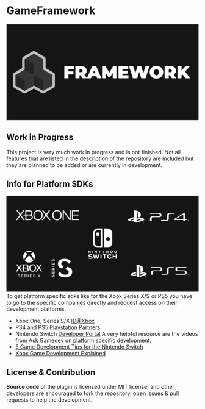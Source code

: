 # GameFramework
![GameFramework Logo](/Resources/ProjectDesign/Export/GameFramework_SocialPreview.png)
## Work in Progress
This project is very much work in progress and is not finished. Not all features that are listed in the description of the repository are included but they are planned to be added or are currently in development.
## Info for Platform SDKs
![SDKs Image](/Resources/Documentation/Export/Documentation_Image_01.png)
To get  platform specific sdks like for the Xbox Series X/S or PS5 you have to go to the specific companies directly and request access on their development platforms.
- Xbox One, Series S/X [ID@Xbox](https://www.xbox.com/en-us/developers/id?source=lp)
- PS4 and PS5 [Playstation Partners](https://partners.playstation.net/)
- Nintendo Switch [Developer Portal](https://developer.nintendo.com/)
A very helpful resource are the videos from Ask Gamedev on platform specific development.
- [5 Game Development Tips for the Nintendo Switch](https://www.youtube.com/watch?v=qAiw03bXb3o)
- [Xbox Game Development Explained](https://www.youtube.com/watch?v=NglZrJHm1Y0)
## License & Contribution
**Source code** of the plugin is licensed under MIT license, and other developers are encouraged to fork the repository, open issues & pull requests to help the development.